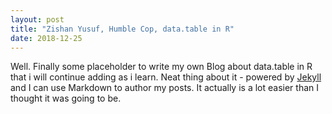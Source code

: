 ```yaml
---
layout: post
title: "Zishan Yusuf, Humble Cop, data.table in R"
date: 2018-12-25
---
```


Well. Finally some placeholder to write my own Blog about data.table in R that i will continue adding as i learn. Neat thing about it - powered by [Jekyll](http://jekyllrb.com) and I can use Markdown to author my posts. It actually is a lot easier than I thought it was going to be.
